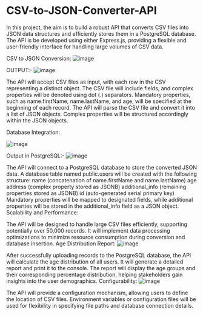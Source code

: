 # CSV-to-JSON-Converter-API
In this project, the aim is to build a robust API that converts CSV files into JSON data structures and efficiently stores them in a PostgreSQL database. The API is be developed using either Express.js,  providing a flexible and user-friendly interface for handling large volumes of CSV data. 


CSV to JSON Conversion:
![image](https://github.com/Arbazkhan767/CSV-to-JSON-Converter-API/assets/68524549/2f96b401-77de-4774-b714-7417012852a8)

OUTPUT:-
![image](https://github.com/Arbazkhan767/CSV-to-JSON-Converter-API/assets/68524549/ca3d95d6-93be-45a4-a3f3-b3c461a498ae)


The API will accept CSV files as input, with each row in the CSV representing a distinct object.
The CSV file will include fields, and complex properties will be denoted using dot (.) separators.
Mandatory properties, such as name.firstName, name.lastName, and age, will be specified at the beginning of each record.
The API will parse the CSV file and convert it into a list of JSON objects.
Complex properties will be structured accordingly within the JSON objects.

Database Integration:

![image](https://github.com/Arbazkhan767/CSV-to-JSON-Converter-API/assets/68524549/1bb0e0c1-e63a-4dd3-87e2-62d80f1d4cf7)


Output in PostgreSQL:-
![image](https://github.com/Arbazkhan767/CSV-to-JSON-Converter-API/assets/68524549/ee4b0f3b-c940-416c-b644-0f6cc50fe51b)


The API will connect to a PostgreSQL database to store the converted JSON data.
A database table named public.users will be created with the following structure:
name (concatenation of name.firstName and name.lastName)
age
address (complex property stored as JSONB)
additional_info (remaining properties stored as JSONB)
id (auto-generated serial primary key)
Mandatory properties will be mapped to designated fields, while additional properties will be stored in the additional_info field as a JSON object.
Scalability and Performance:

The API will be designed to handle large CSV files efficiently, supporting potentially over 50,000 records.
It will implement data processing optimizations to minimize resource consumption during conversion and database insertion.
Age Distribution Report:
![image](https://github.com/Arbazkhan767/CSV-to-JSON-Converter-API/assets/68524549/5b47aa58-d66a-43db-887a-720fda8c6f4b)


After successfully uploading records to the PostgreSQL database, the API will calculate the age distribution of all users.
It will generate a detailed report and print it to the console.
The report will display the age groups and their corresponding percentage distribution, helping stakeholders gain insights into the user demographics.
Configurability:
![image](https://github.com/Arbazkhan767/CSV-to-JSON-Converter-API/assets/68524549/1491ce85-b52f-4ecf-9695-e9c85defd4ef)


The API will provide a configuration mechanism, allowing users to define the location of CSV files.
Environment variables or configuration files will be used for flexibility in specifying file paths and database connection details.
